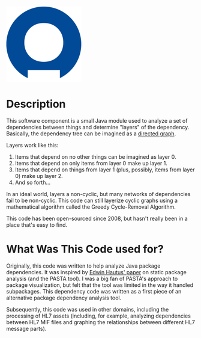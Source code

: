 ![Intelliware Logo](etc/images/intelliware_logo.png "Intelliware Software Development")

# Description

This software component is a small Java module used to analyze a set of dependencies
between things and determine "layers" of the dependency. Basically, the dependency 
tree can be imagined as a [directed graph](https://en.wikipedia.org/wiki/Directed_graph).

Layers work like this: 

1. Items that depend on no other things can be imagined as layer 0.
2. Items that depend on only items from layer 0 make up layer 1.
3. Items that depend on things from layer 1 (plus, possibly, items from layer 0) make up
layer 2.
4. And so forth...

In an ideal world, layers a non-cyclic, but many networks of dependencies fail to be 
non-cyclic. This code can still layerize cyclic graphs using a mathematical algorithm 
called the Greedy Cycle-Removal Algorithm. 

This code has been open-sourced since 2008, but hasn't really been in a place that's 
easy to find.

# What Was This Code used for?

Originally, this code was written to help analyze Java package dependencies.  It was 
inspired by [Edwin Hautus' paper](http://ehautus.home.xs4all.nl/papers/PASTA.pdf) on 
static package analysis (and the PASTA tool). I was a big fan of PASTA's approach to 
package visualization, but felt that the tool was limited in the way it handled 
subpackages. This dependency code was written as a first piece of an alternative 
package dependency analysis tool.

Subsequently, this code was used in other domains, including the processing of HL7 
assets (including, for example, analyzing dependencies between HL7 MIF files and 
graphing the relationships between different HL7 message parts).


